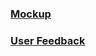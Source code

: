 
### [Mockup](https://docs.google.com/presentation/d/1UjZY-l_w5ytnGL9I7zQBENCk0J0zH1X6_kiaXdlXFRo/edit?usp=sharing)

### [User Feedback](https://docs.google.com/document/d/1Qtyabh5ppwqUFPu_p0bgi2k5p77Gan1RKBCWVt6AIKw/edit?usp=sharing)

